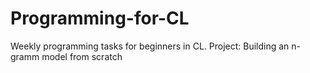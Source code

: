 # Programming-for-CL
Weekly programming tasks for beginners in CL.
Project: Building an n-gramm model from scratch
